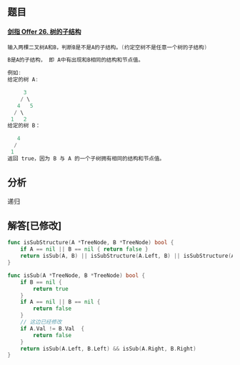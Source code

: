 ## 题目

#### [剑指 Offer 26. 树的子结构](https://leetcode-cn.com/problems/shu-de-zi-jie-gou-lcof/)

```go
输入两棵二叉树A和B，判断B是不是A的子结构。(约定空树不是任意一个树的子结构)

B是A的子结构， 即 A中有出现和B相同的结构和节点值。

例如:
给定的树 A:

     3
    / \
   4   5
  / \
 1   2
给定的树 B：

   4 
  /
 1
返回 true，因为 B 与 A 的一个子树拥有相同的结构和节点值。
```

## 分析

递归

## 解答[已修改]

```go
func isSubStructure(A *TreeNode, B *TreeNode) bool {
    if A == nil || B == nil { return false }
    return isSub(A, B) || isSubStructure(A.Left, B) || isSubStructure(A.Right, B)
}

func isSub(A *TreeNode, B *TreeNode) bool {
    if B == nil {
        return true
    }
    if A == nil || B == nil {
        return false
    }
    // 这边已经修改
    if A.Val != B.Val  {
        return false
    }
    return isSub(A.Left, B.Left) && isSub(A.Right, B.Right)
}
```


